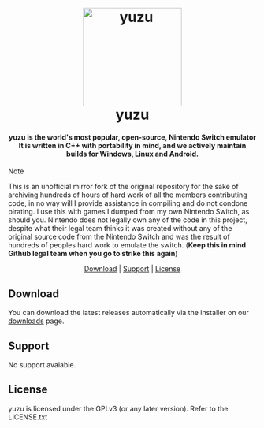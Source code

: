<!--
SPDX-FileCopyrightText: 2018 yuzu Emulator Project
SPDX-License-Identifier: GPL-2.0-or-later
-->

<h1 align="center">
  <br>
  <a href="https://yuzu-emu.org/"><img src="https://raw.githubusercontent.com/yuzu-mirror/yuzu-assets/master/icons/icon.png" alt="yuzu" width="200"></a>
  <br>
  <b>yuzu</b>
  <br>
</h1>

<h4 align="center"><b>yuzu</b> is the world's most popular, open-source, Nintendo Switch emulator
<br>
It is written in C++ with portability in mind, and we actively maintain builds for Windows, Linux and Android.
</h4>

> [!NOTE]
> This is an unofficial mirror fork of the original repository for the sake of archiving hundreds of hours of hard work of all the members contributing code, in no way will I provide assistance in compiling and do not condone pirating.
> I use this with games I dumped from my own Nintendo Switch, as should you.
> Nintendo does not legally own any of the code in this project, despite what their legal team thinks it was created without any of the original source code from the Nintendo Switch and was the result of hundreds of peoples hard work to emulate the switch. (**Keep this in mind Github legal team when you go to strike this again**)

<p align="center">
  <a href="#download">Download</a> |
  <a href="#support">Support</a> |
  <a href="#license">License</a>
</p>


## Download

You can download the latest releases automatically via the installer on our [downloads](https://web.archive.org/web/20240304063132/https://yuzu-emu.org/downloads/) page.


## Support

No support avaiable.

## License

yuzu is licensed under the GPLv3 (or any later version). Refer to the LICENSE.txt
